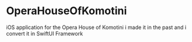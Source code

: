 # OperaHouseOfKomotini
iOS application for the Opera House of Komotini i made it in the past and i convert it in SwiftUI Framework
